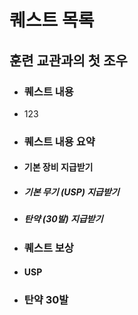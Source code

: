 # 퀘스트 목록

## 훈련 교관과의 첫 조우
* ### 퀘스트 내용
- 123
* ### 퀘스트 내용 요약
- #### 기본 장비 지급받기
+ ##### 기본 무기 (USP) 지급받기
+ ##### 탄약 (30발) 지급받기
* ### 퀘스트 보상
- #### USP
- ### 탄약 30발
